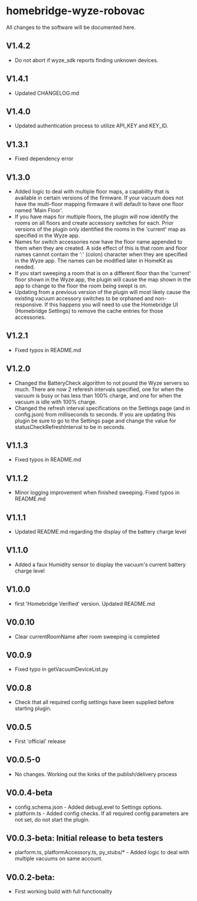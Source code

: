 # homebridge-wyze-robovac

All changes to the software will be documented here.

## V1.4.2
- Do not abort if wyze_sdk reports finding unknown devices.

## V1.4.1
- Updated  CHANGELOG.md

## V1.4.0
- Updated authentication process to utilize API_KEY and KEY_ID.

## V1.3.1
- Fixed dependency error

## V1.3.0
- Added logic to deal with multiple floor maps, a capability that is available in certain versions of the firmware. If your vacuum does not have the multi-floor mapping firmware it will default to have one floor named 'Main Floor'.
- If you have maps for multiple floors, the plugin will now identify the rooms on all floors and create accessory switches for each. Prior versions of the plugin only identified the rooms in the 'current' map as specified in the Wyze app.
- Names for switch accessories now have the floor name appended to them when they are created. A side effect of this is that room and floor names cannot contain the ':' (colon) character when they are specified in the Wyze app. The names can be modified later in HomeKit as needed.
- If you start sweeping a room that is on a different floor than the 'current' floor shown in the Wyze app, the plugin will cause the map shown in the app to change to the floor the room being swept is on.
- Updating from a previous version of the plugin will most likely cause the existing vacuum accessory switches to be orphaned and non-responsive. If this happens you will need to use the Homebridge UI (Homebridge Settings) to remove the cache entries for those
 accessories.

## V1.2.1 
- Fixed typos in README.md

## V1.2.0 
- Changed the BatteryCheck algorithm to not pound the Wyze servers so much. There are now 2 referesh intervals specified, one for when the vacuum is busy or has less than 100% charge, and one for when the vacuum is idle with 100% charge.
- Changed the refresh interval specifications on the Settings page (and in config.json) from milliseconds to seconds. If you are updating this plugin be sure to go to the Settings page and change the value for statusCheckRefreshInterval to be in seconds. 

## V1.1.3 
- Fixed typos in README.md

## V1.1.2 
- Minor logging improvement when finished sweeping. Fixed typos in README.md

## V1.1.1 
- Updated README.md regarding the display of the battery charge level

## V1.1.0 
- Added a faux Humidity sensor to display the vacuum's current battery charge level

## V1.0.0 
- first 'Homebridge Verified' version. Updated README.md

## V0.0.10 
- Clear currentRoomName after room sweeping is completed

## V0.0.9 
- Fixed typo in getVacuumDeviceList.py

## V0.0.8 
- Check that all required config settings have been supplied before starting plugin.

## V0.0.5 
- First 'official' release 

## V0.0.5-0 
- No changes. Working out the kinks of the publish/delivery process

## V0.0.4-beta
- config.schema.json - Added debugLevel to Settings options.
- platform.ts - Added config checks. If all required config parameters are not set, do not start the plugin.


## V0.0.3-beta: Initial release to beta testers
- plarform.ts, platformAccessory.ts, py_stubs/* - Added logic to deal with multiple vacuums on same account.

## V0.0.2-beta:
- First working build with full functionality

